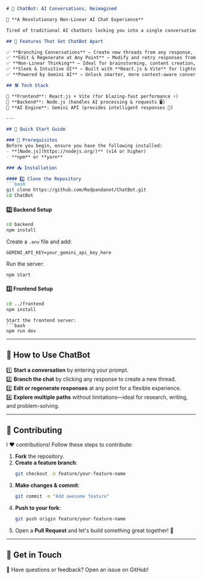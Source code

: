 ```markdown
# 🤖 ChatBot: AI Conversations, Reimagined

🚀 **A Revolutionary Non-Linear AI Chat Experience**

Tired of traditional AI chatbots locking you into a single conversation path? Meet **ChatBot**—an innovative web app that gives you total control over your AI interactions. Think **mind-mapping meets AI chat**, where you can branch conversations, edit responses, and explore multiple ideas **simultaneously**! 🔥

## 🌟 Features That Set ChatBot Apart

✅ **Branching Conversations** – Create new threads from any response, just like branching ideas in a mind map.  
✅ **Edit & Regenerate at Any Point** – Modify and retry responses from any stage, not just the latest one.  
✅ **Non-Linear Thinking** – Ideal for brainstorming, content creation, and deep problem-solving.  
✅ **Sleek & Intuitive UI** – Built with **React.js & Vite** for lightning-fast performance.  
✅ **Powered by Gemini AI** – Unlock smarter, more context-aware conversations.

## 🛠️ Tech Stack

🔹 **Frontend**: React.js + Vite (for blazing-fast performance ⚡)  
🔹 **Backend**: Node.js (handles AI processing & requests 🖥️)  
🔹 **AI Engine**: Gemini API (provides intelligent responses 🧠)  

---

## 🚀 Quick Start Guide

### 🔧 Prerequisites
Before you begin, ensure you have the following installed:
- **[Node.js](https://nodejs.org/)** (v14 or higher)
- **npm** or **yarn**

### 📥 Installation

#### 1️⃣ Clone the Repository
```bash
git clone https://github.com/Redpandanot/ChatBot.git
cd ChatBot
```

#### 2️⃣ Backend Setup
```bash
cd backend
npm install
```
Create a `.env` file and add:
```env
GEMINI_API_KEY=your_gemini_api_key_here
```
Run the server:
```bash
npm start
```

#### 3️⃣ Frontend Setup
```bash
cd ../frontend
npm install
```
```
Start the frontend server:
```bash
npm run dev
```

---

## 🎯 How to Use ChatBot

1️⃣ **Start a conversation** by entering your prompt.  
2️⃣ **Branch the chat** by clicking any response to create a new thread.  
3️⃣ **Edit or regenerate responses** at any point for a flexible experience.  
4️⃣ **Explore multiple paths** without limitations—ideal for research, writing, and problem-solving.  

---

## 🤝 Contributing

I ❤️ contributions! Follow these steps to contribute:
1. **Fork** the repository.
2. **Create a feature branch**:
    ```bash
    git checkout -b feature/your-feature-name
    ```
3. **Make changes & commit**:
    ```bash
    git commit -m "Add awesome feature"
    ```
4. **Push to your fork**:
    ```bash
    git push origin feature/your-feature-name
    ```
5. Open a **Pull Request** and let's build something great together! 🚀

---


## 🎤 Get in Touch
💬 Have questions or feedback? Open an issue on GitHub!

